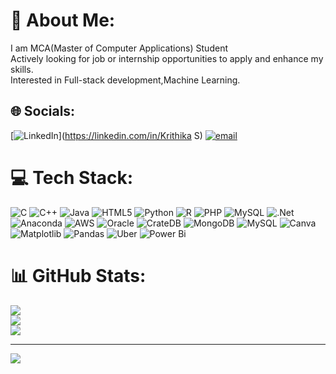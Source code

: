# 💫 About Me:
I am MCA(Master of Computer Applications) Student<br>Actively looking for job or internship opportunities to apply and enhance my skills.<br>Interested in Full-stack development,Machine Learning.


## 🌐 Socials:
[![LinkedIn](https://img.shields.io/badge/LinkedIn-%230077B5.svg?logo=linkedin&logoColor=white)](https://linkedin.com/in/Krithika S) [![email](https://img.shields.io/badge/Email-D14836?logo=gmail&logoColor=white)](mailto:krithikapoojary2305@gmail.com) 

# 💻 Tech Stack:
![C](https://img.shields.io/badge/c-%2300599C.svg?style=plastic&logo=c&logoColor=white) ![C++](https://img.shields.io/badge/c++-%2300599C.svg?style=plastic&logo=c%2B%2B&logoColor=white) ![Java](https://img.shields.io/badge/java-%23ED8B00.svg?style=plastic&logo=openjdk&logoColor=white) ![HTML5](https://img.shields.io/badge/html5-%23E34F26.svg?style=plastic&logo=html5&logoColor=white) ![Python](https://img.shields.io/badge/python-3670A0?style=plastic&logo=python&logoColor=ffdd54) ![R](https://img.shields.io/badge/r-%23276DC3.svg?style=plastic&logo=r&logoColor=white) ![PHP](https://img.shields.io/badge/php-%23777BB4.svg?style=plastic&logo=php&logoColor=white) ![MySQL](https://img.shields.io/badge/mysql-4479A1.svg?style=plastic&logo=mysql&logoColor=white) ![.Net](https://img.shields.io/badge/.NET-5C2D91?style=plastic&logo=.net&logoColor=white) ![Anaconda](https://img.shields.io/badge/Anaconda-%2344A833.svg?style=plastic&logo=anaconda&logoColor=white) ![AWS](https://img.shields.io/badge/AWS-%23FF9900.svg?style=plastic&logo=amazon-aws&logoColor=white) ![Oracle](https://img.shields.io/badge/Oracle-F80000?style=plastic&logo=oracle&logoColor=white) ![CrateDB](https://img.shields.io/badge/CrateDB-009DC7?style=plastic&logo=CrateDB&logoColor=white) ![MongoDB](https://img.shields.io/badge/MongoDB-%234ea94b.svg?style=plastic&logo=mongodb&logoColor=white) ![MySQL](https://img.shields.io/badge/mysql-4479A1.svg?style=plastic&logo=mysql&logoColor=white) ![Canva](https://img.shields.io/badge/Canva-%2300C4CC.svg?style=plastic&logo=Canva&logoColor=white) ![Matplotlib](https://img.shields.io/badge/Matplotlib-%23ffffff.svg?style=plastic&logo=Matplotlib&logoColor=black) ![Pandas](https://img.shields.io/badge/pandas-%23150458.svg?style=plastic&logo=pandas&logoColor=white) ![Uber](https://img.shields.io/badge/Uber-%23000000.svg?style=plastic&logo=Uber&logoColor=white) ![Power Bi](https://img.shields.io/badge/power_bi-F2C811?style=plastic&logo=powerbi&logoColor=black)
# 📊 GitHub Stats:
![](https://github-readme-stats.vercel.app/api?username=krithika2305&theme=vue-dark&hide_border=false&include_all_commits=false&count_private=true)<br/>
![](https://nirzak-streak-stats.vercel.app/?user=krithika2305&theme=vue-dark&hide_border=false)<br/>
![](https://github-readme-stats.vercel.app/api/top-langs/?username=krithika2305&theme=vue-dark&hide_border=false&include_all_commits=false&count_private=true&layout=compact)

---
[![](https://visitcount.itsvg.in/api?id=krithika2305&icon=0&color=0)](https://visitcount.itsvg.in)

<!-- Proudly created with GPRM ( https://gprm.itsvg.in ) -->
